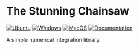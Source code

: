 # The Stunning Chainsaw

[![Ubuntu](https://github.com/Galfurian/numint/actions/workflows/ubuntu.yml/badge.svg)](https://github.com/Galfurian/numint/actions/workflows/ubuntu.yml)
[![Windows](https://github.com/Galfurian/numint/actions/workflows/windows.yml/badge.svg)](https://github.com/Galfurian/numint/actions/workflows/windows.yml)
[![MacOS](https://github.com/Galfurian/numint/actions/workflows/macos.yml/badge.svg)](https://github.com/Galfurian/numint/actions/workflows/macos.yml)
[![Documentation](https://github.com/Galfurian/numint/actions/workflows/documentation.yml/badge.svg)](https://github.com/Galfurian/numint/actions/workflows/documentation.yml)

A simple numerical integration library.
